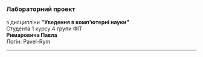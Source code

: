 <h3>Лабораторний проект</h3>
з дисципліни <b>"Уведення в комп'ютерні науки"</b><br>
Студента 1 курсу 4 групи ФІТ<br>
<b>Римаровича Павла</b><br>
Логін: Pavel-Rym<br>
<hr>
